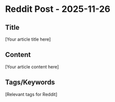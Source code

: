 # Reddit Post - 2025-11-26

## Title
[Your article title here]

## Content
[Your article content here]

## Tags/Keywords
[Relevant tags for Reddit]
